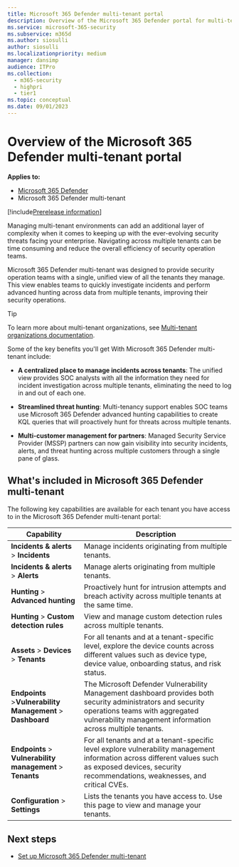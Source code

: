 ```yaml
---
title: Microsoft 365 Defender multi-tenant portal
description: Overview of the Microsoft 365 Defender portal for multi-tenant organizations 
ms.service: microsoft-365-security
ms.subservice: m365d
ms.author: siosulli
author: siosulli
ms.localizationpriority: medium
manager: dansimp
audience: ITPro
ms.collection: 
  - m365-security
  - highpri
  - tier1
ms.topic: conceptual
ms.date: 09/01/2023
---
```


# Overview of the Microsoft 365 Defender multi-tenant portal

**Applies to:**

- [Microsoft 365 Defender](https://go.microsoft.com/fwlink/?linkid=2118804)
- Microsoft 365 Defender multi-tenant

[!include[Prerelease information](../../includes/prerelease.md)]

Managing multi-tenant environments can add an additional layer of complexity when it comes to keeping up with the ever-evolving security threats facing your enterprise. Navigating across multiple tenants can be time consuming and reduce the overall efficiency of security operation teams.

Microsoft 365 Defender multi-tenant was designed to provide security operation teams with a single, unified view of all the tenants they manage. This view enables teams to quickly investigate incidents and perform advanced hunting across data from multiple tenants, improving their security operations.

>[!Tip]
>To learn more about multi-tenant organizations, see [Multi-tenant organizations documentation](/azure/active-directory/multi-tenant-organizations/).

Some of the key benefits you'll get With Microsoft 365 Defender multi-tenant include:

- **A centralized place to manage incidents across tenants**: The unified view provides SOC analysts with all the information they need for incident investigation across multiple tenants, eliminating the need to log in and out of each one.

- **Streamlined threat hunting**: Multi-tenancy support enables SOC teams use Microsoft 365 Defender advanced hunting capabilities to create KQL queries that will proactively hunt for threats across multiple tenants.

- **Multi-customer management for partners**: Managed Security Service Provider (MSSP) partners can now gain visibility into security incidents, alerts, and threat hunting across multiple customers through a single pane of glass.

## What's included in Microsoft 365 Defender multi-tenant

The following key capabilities are available for each tenant you have access to in the Microsoft 365 Defender multi-tenant portal:

| Capability | Description |
| ------ | ------ |
|**Incidents & alerts** > **Incidents** | Manage incidents originating from multiple tenants.|
|**Incidents & alerts** > **Alerts** | Manage alerts originating from multiple tenants. |
|**Hunting** > **Advanced hunting**| Proactively hunt for intrusion attempts and breach activity across multiple tenants at the same time.|
|**Hunting** > **Custom detection rules**|View and manage custom detection rules across multiple tenants.|
|**Assets** > **Devices** > **Tenants**| For all tenants and at a tenant-specific level, explore the device counts across different values such as device type, device value, onboarding status, and risk status.|
|**Endpoints** >**Vulnerability Management** > **Dashboard** |The Microsoft Defender Vulnerability Management dashboard provides both security administrators and security operations teams with aggregated vulnerability management information across multiple tenants. |
|**Endpoints** > **Vulnerability management** > **Tenants** |For all tenants and at a tenant-specific level explore vulnerability management information across different values such as exposed devices, security recommendations, weaknesses, and critical CVEs. |
|**Configuration** > **Settings**|Lists the tenants you have access to. Use this page to view and manage your tenants.|

## Next steps

- [Set up Microsoft 365 Defender multi-tenant](mto-requirements.md)
